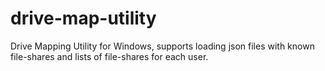 drive-map-utility
=================

Drive Mapping Utility for Windows, supports loading json files with known file-shares and lists of file-shares for each user.
